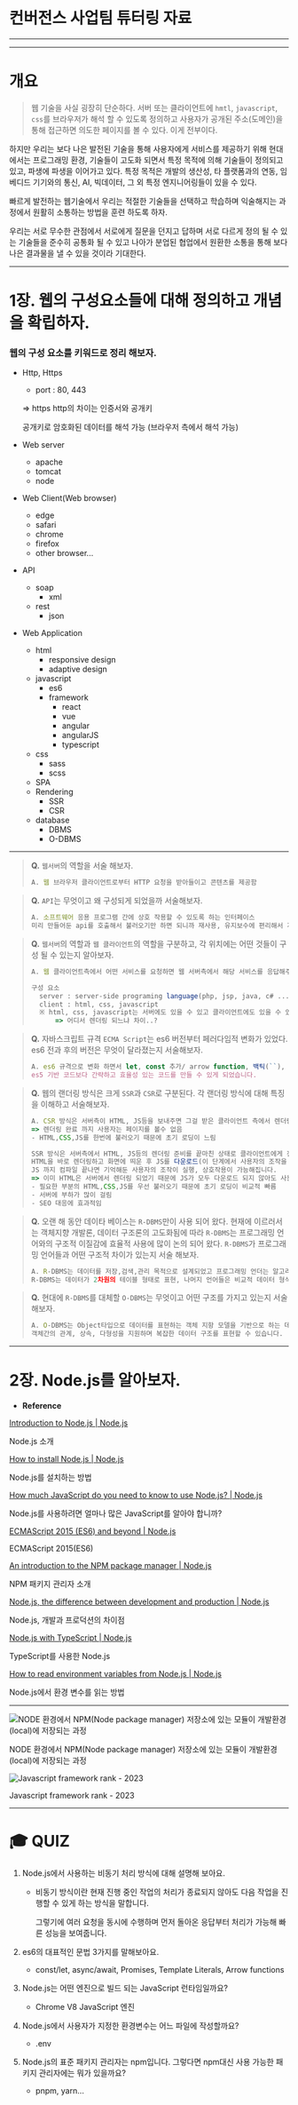 # 컨버전스 사업팀 튜터링 자료

---

---

# 개요

> 웹 기술을 사실 굉장히 단순하다. 서버 또는 클라이언트에 `hmtl`, `javascript`, `css`를 브라우저가 해석 할 수 있도록 정의하고 사용자가 공개된 주소(도메인)을 통해 접근하면 의도한 페이지를 볼 수 있다. 이게 전부이다.

하지만 우리는 보다 나은 발전된 기술을 통해 사용자에게 서비스를 제공하기 위해 현대에서는 프로그래밍 환경, 기술들이 고도화 되면서 특정 목적에 의해 기술들이 정의되고 있고, 파생에 파생을 이어가고 있다.
특정 목적은 개발의 생산성, 타 플랫폼과의 연동, 임베디드 기기와의 통신, AI, 빅데이터, 그 외 특정 엔지니어링들이 있을 수 있다.

빠르게 발전하는 웹기술에서 우리는 적절한 기술들을 선택하고 학습하며 익술해지는 과정에서 원활히 소통하는 방법을 훈련 하도록 하자.

우리는 서로 무수한 관점에서 서로에게 질문을 던지고 답하며 서로 다르게 정의 될 수 있는 기술들을 준수히 공통화 될 수 있고 나아가 분업된 협업에서 원환한 소통을 통해 보다 나은 결과물을 낼 수 있을 것이라 기대한다.
> 

---

# 1장. 웹의 구성요소들에 대해 정의하고 개념을 확립하자.

### 웹의 구성 요소를 키워드로 정리 해보자.

- Http, Https
    - port : 80, 443
    
    ⇒ https http의 차이는 인증서와 공개키
    
    공개키로 암호화된 데이터를 해석 가능 (브라우저 측에서 해석 가능)
    
- Web server
    - apache
    - tomcat
    - node
- Web Client(Web browser)
    - edge
    - safari
    - chrome
    - firefox
    - other browser...
- API
    - soap
        - xml
    - rest
        - json
- Web Application
    - html
        - responsive design
        - adaptive design
    - javascript
        - es6
        - framework
            - react
            - vue
            - angular
            - angularJS
            - typescript
    - css
        - sass
        - scss
    - SPA
    - Rendering
        - SSR
        - CSR
    - database
        - DBMS
        - O-DBMS

---

> **Q.** `웹서버`의 역할을 서술 해보자.
> 
> 
> ```jsx
> A. 웹 브라우저 클라이언트로부터 HTTP 요청을 받아들이고 콘텐츠를 제공함
> ```
> 

> **Q.** `API`는 무엇이고 왜 구성되게 되었을까 서술해보자.
> 
> 
> ```jsx
> A. 소프트웨어 응용 프로그램 간에 상호 작용할 수 있도록 하는 인터페이스
> 미리 만들어둔 api를 호출해서 불러오기만 하면 되니까 재사용, 유지보수에 편리해서 개발 기간을 단축 시킬 수 있습니다.
> ```
> 

> **Q.** `웹서버`의 역할과 `웹 클라이언트`의 역할을 구분하고, 각 위치에는 어떤 것들이 구성 될 수 있는지 알아보자.
> 
> 
> ```jsx
> A. 웹 클라이언트측에서 어떤 서비스를 요청하면 웹 서버측에서 해당 서비스를 응답해주면서 통신이 이루어짐 
> 
> 구성 요소
> 	server : server-side programing language(php, jsp, java, c# ...), html, css, javascript
> 	client : html, css, javascript
> 	※ html, css, javascript는 서버에도 있을 수 있고 클라이언트에도 있을 수 있다. 이유는 무엇이고 차이점은 무엇인가?
> 		=> 어디서 렌더링 되느냐 차이..?
> ```
> 

> **Q.** 자바스크립트 규격 `ECMA Script`는 es6 버전부터 페러다임적 변화가 있었다. es6 전과 후의 버전은 무엇이 달라졌는지 서술해보자.
> 
> 
> ```jsx
> A. es6 규격으로 변화 하면서 let, const 추가/ arrow function, 백틱(``), default parameter, async/awiat, promise 같은 문법이 추가되었습니다.
> es5 기반 코드보다 간략하고 효율성 있는 코드를 만들 수 있게 되었습니다.
> ```
> 

> **Q.** 웹의 랜더링 방식은 크게 `SSR`과 `CSR`로 구분된다. 각 랜더링 방식에 대해 특징을 이해하고 서술해보자.
> 
> 
> ```jsx
> A. CSR 방식은 서버측이 HTML, JS등을 보내주면 그걸 받은 클라이언트 측에서 렌더링을 시작하는 방식으로 스크립트나 api에서 받아온 데이터가 모두 로딩이 되어야 렌더링이 완료되고 상호작용이 가능해집니다. 
> => 렌더링 완료 까지 사용자는 페이지를 볼수 없음
> - HTML,CSS,JS를 한번에 불러오기 때문에 초기 로딩이 느림
> 
> SSR 방식은 서버측에서 HTML, JS등의 렌더링 준비를 끝마친 상태로 클라이언트에게 전달하는 방식으로 클라이언트 측에서 이미 준비된 
> HTML을 바로 렌더링하고 화면에 띄운 후 JS를 다운로드(이 단계에서 사용자의 조작을 기억), 렌더링을 합니다.
> JS 까지 컴파일 끝나면 기억해둔 사용자의 조작이 실행, 상호작용이 가능해집니다.
> => 이미 HTML은 서버에서 렌더링 되었기 때문에 JS가 모두 다운로드 되지 않아도 사용자는 페이지를 볼수는 있음
> - 필요한 부분의 HTML,CSS,JS를 우선 불러오기 때문에 초기 로딩이 비교적 빠름
> - 서버에 부하가 많이 걸림
> - SEO 대응에 효과적임
> ```
> 

> **Q.** 오랜 해 동안 데이타 베이스는 `R-DBMS`만이 사용 되어 왔다. 현재에 이르러서는 객체지향 개발론, 데이터 구조론의 고도화됨에 따라 `R-DBMS`는 프로그래밍 언어와의 구조적 이질감에 효율적 사용에 많이 논의 되어 왔다. `R-DBMS`가 프로그래밍 언어들과 어떤 구조적 차이가 있는지 서술 해보자.
> 
> 
> ```jsx
> A. R-DBMS는 데이터를 저장,검색,관리 목적으로 설계되었고 프로그래밍 언더는 알고리즘 구현, 어플리케이션 개발 목적으로 설계되었습니다.
> R-DBMS는 데이터가 2차원의 테이블 형태로 표현, 나머지 언어들은 비교적 데이터 형식이 자유롭습니다.
> ```
> 

> **Q.** 현대에 `R-DBMS`를 대체할 `O-DBMS`는 무엇이고 어떤 구조를 가지고 있는지 서술 해보자.
> 
> 
> ```jsx
> A. O-DBMS는 Object타입으로 데이터를 표현하는 객체 지항 모델을 기반으로 하는 데이터베이스 시스템으로 
> 객체간의 관계, 상속, 다형성을 지원하며 복잡한 데이터 구조를 표현할 수 있습니다.
> ```
> 

---

# 2장. Node.js를 알아보자.

- **Reference**

[Introduction to Node.js | Node.js](https://nodejs.org/en/learn/getting-started/introduction-to-nodejs)

Node.js 소개

[How to install Node.js | Node.js](https://nodejs.org/en/learn/getting-started/how-to-install-nodejs)

Node.js를 설치하는 방법

[How much JavaScript do you need to know to use Node.js? | Node.js](https://nodejs.org/en/learn/getting-started/how-much-javascript-do-you-need-to-know-to-use-nodejs)

Node.js를 사용하려면 얼마나 많은 JavaScript를 알아야 합니까?

[ECMAScript 2015 (ES6) and beyond | Node.js](https://nodejs.org/en/learn/getting-started/ecmascript-2015-es6-and-beyond)

ECMAScript 2015(ES6)

[An introduction to the NPM package manager | Node.js](https://nodejs.org/en/learn/getting-started/an-introduction-to-the-npm-package-manager)

NPM 패키지 관리자 소개

[Node.js, the difference between development and production | Node.js](https://nodejs.org/en/learn/getting-started/nodejs-the-difference-between-development-and-production)

Node.js, 개발과 프로덕션의 차이점

[Node.js with TypeScript | Node.js](https://nodejs.org/en/learn/getting-started/nodejs-with-typescript)

TypeScript를 사용한 Node.js

[How to read environment variables from Node.js | Node.js](https://nodejs.org/en/learn/command-line/how-to-read-environment-variables-from-nodejs)

Node.js에서 환경 변수를 읽는 방법

---

![NODE 환경에서 NPM(Node package manager) 저장소에 있는 모듈이 개발환경(local)에 저장되는 과정](%E1%84%8F%E1%85%A5%E1%86%AB%E1%84%87%E1%85%A5%E1%84%8C%E1%85%A5%E1%86%AB%E1%84%89%E1%85%B3%20%E1%84%89%E1%85%A1%E1%84%8B%E1%85%A5%E1%86%B8%E1%84%90%E1%85%B5%E1%86%B7%20%E1%84%90%E1%85%B2%E1%84%90%E1%85%A5%E1%84%85%E1%85%B5%E1%86%BC%20%E1%84%8C%E1%85%A1%E1%84%85%E1%85%AD%2093d9111d8e4946f99126cece5f03d42b/node_npm_registry_flow.png)

NODE 환경에서 NPM(Node package manager) 저장소에 있는 모듈이 개발환경(local)에 저장되는 과정

![Javascript framework rank - 2023](%E1%84%8F%E1%85%A5%E1%86%AB%E1%84%87%E1%85%A5%E1%84%8C%E1%85%A5%E1%86%AB%E1%84%89%E1%85%B3%20%E1%84%89%E1%85%A1%E1%84%8B%E1%85%A5%E1%86%B8%E1%84%90%E1%85%B5%E1%86%B7%20%E1%84%90%E1%85%B2%E1%84%90%E1%85%A5%E1%84%85%E1%85%B5%E1%86%BC%20%E1%84%8C%E1%85%A1%E1%84%85%E1%85%AD%2093d9111d8e4946f99126cece5f03d42b/javascript_framework_rank_2023.png)

Javascript framework rank - 2023

---

# 🎓 QUIZ

1. Node.js에서 사용하는 비동기 처리 방식에 대해 설명해 보아요.
    - 비동기 방식이란 현재 진행 중인 작업의 처리가 종료되지 않아도 다음 작업을 진행할 수 있게 하는 방식을 말합니다.
        
        그렇기에 여러 요청을 동시에 수행하며 먼저 돌아온 응답부터 처리가 가능해 빠른 성능을 보여줍니다.
        
2. es6의 대표적인 문법 3가지를 말해보아요.
    - const/let, async/await, Promises, Template Literals, Arrow functions
3. Node.js는 어떤 엔진으로 빌드 되는 JavaScript 런타임일까요?
    - Chrome V8 JavaScript 엔진
4. Node.js에서 사용자가 지정한 환경변수는 어느 파일에 작성할까요?
    - .env
5. Node.js의 표준 패키지 관리자는 npm입니다. 그렇다면 npm대신 사용 가능한 패키지 관리자에는 뭐가 있을까요?
    - pnpm, yarn…